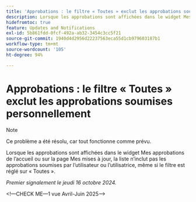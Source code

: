 ```yaml
---
title: 'Approbations : le filtre « Toutes » exclut les approbations soumises personnellement'
description: Lorsque les approbations sont affichées dans le widget Mes approbations de l’accueil ou sur la page Mes mises à jour, la liste n’inclut pas les approbations soumises par l’utilisateur ou l’utilisatrice, même si le filtre est réglé sur « Toutes ».
hidefromtoc: true
feature: Updates and Notifications
exl-id: 5b861fdd-0fcf-492a-ab32-3454c3cc5f21
source-git-commit: 1940d4d2956d22237563eca55d1cb979603187b1
workflow-type: tm+mt
source-wordcount: '105'
ht-degree: 94%

---
```


# Approbations : le filtre « Toutes » exclut les approbations soumises personnellement

>[!NOTE]
>
>Ce problème a été résolu, car tout fonctionne comme prévu.

Lorsque les approbations sont affichées dans le widget Mes approbations de l’accueil ou sur la page Mes mises à jour, la liste n’inclut pas les approbations soumises par l’utilisateur ou l’utilisatrice, même si le filtre est réglé sur « Toutes ».

_Premier signalement le jeudi 16 octobre 2024._

&lt;!—CHECK ME—1 vue Avril-Juin 2025—>